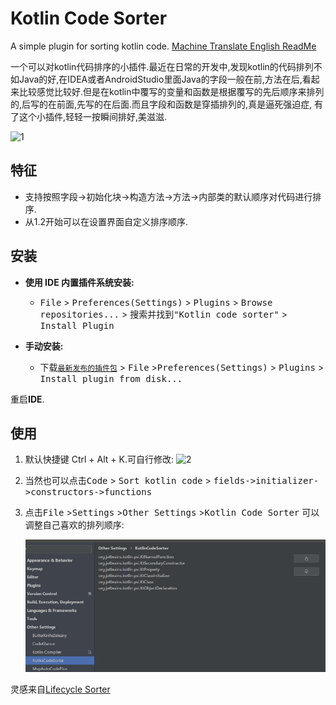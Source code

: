# Kotlin Code Sorter

A simple plugin for sorting kotlin code. [Machine Translate English ReadMe](./README_en.md)

  一个可以对kotlin代码排序的小插件.最近在日常的开发中,发现kotlin的代码排列不如Java的好,在IDEA或者AndroidStudio里面Java的字段一般在前,方法在后,看起来比较感觉比较好.但是在kotlin中覆写的变量和函数是根据覆写的先后顺序来排列的,后写的在前面,先写的在后面.而且字段和函数是穿插排列的,真是逼死强迫症,
  有了这个小插件,轻轻一按瞬间排好,美滋滋.

![1](./img/1.gif)

## 特征

-   支持按照字段->初始化块->构造方法->方法->内部类的默认顺序对代码进行排序.
-   从1.2开始可以在设置界面自定义排序顺序.

## 安装

- **使用 IDE 内置插件系统安装:**
  - <kbd>File</kbd> > <kbd>Preferences(Settings)</kbd> > <kbd>Plugins</kbd> > <kbd>Browse repositories...</kbd> > <kbd>搜索并找到"Kotlin code sorter"</kbd> > <kbd>Install Plugin</kbd>

- **手动安装:**
  - 下载[`最新发布的插件包`][latest-release] > <kbd>File</kbd> ><kbd>Preferences(Settings)</kbd> > <kbd>Plugins</kbd> > <kbd>Install plugin from disk...</kbd>

重启**IDE**.

## 使用

1. 默认快捷键 Ctrl + Alt + K.可自行修改:
   ![2](./img/2.png)
   
2. 当然也可以点击<kbd>Code</kbd> > <kbd>Sort kotlin code</kbd> > <kbd>fields->initializer->constructors->functions</kbd> 

3. 点击<kbd>File</kbd> ><kbd>Settings</kbd> ><kbd>Other Settings</kbd> ><kbd>Kotlin Code Sorter</kbd> 可以调整自己喜欢的排列顺序:

   ![3](./img/3.png)

   


灵感来自[Lifecycle Sorter](https://plugins.jetbrains.com/plugin/7742-lifecycle-sorter)

[latest-release]: https://plugins.jetbrains.com/plugin/11163-kotlin-code-sorter

